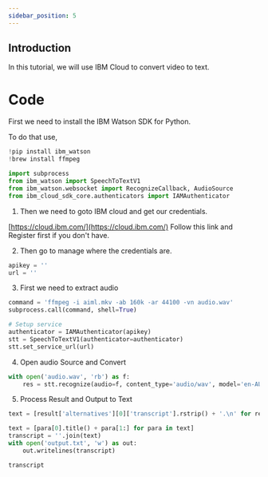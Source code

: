 ```yaml
---
sidebar_position: 5
---
```


## Introduction

In this tutorial, we will use IBM Cloud to convert video to text.

# Code

First we need to install the IBM Watson SDK for Python.

To do that use,

````py
!pip install ibm_watson
!brew install ffmpeg

import subprocess
from ibm_watson import SpeechToTextV1
from ibm_watson.websocket import RecognizeCallback, AudioSource
from ibm_cloud_sdk_core.authenticators import IAMAuthenticator
````

1. Then we need to goto IBM cloud and get our credentials.

[https://cloud.ibm.com/](https://cloud.ibm.com/) Follow this link and Register first if you don't have.

2. Then go to manage where the credentials are.

````py
apikey = ''
url = ''
````

3. First we need to extract audio

````py
command = 'ffmpeg -i aiml.mkv -ab 160k -ar 44100 -vn audio.wav'
subprocess.call(command, shell=True)

# Setup service
authenticator = IAMAuthenticator(apikey)
stt = SpeechToTextV1(authenticator=authenticator)
stt.set_service_url(url)
````

4. Open audio Source and Convert

````py
with open('audio.wav', 'rb') as f:
    res = stt.recognize(audio=f, content_type='audio/wav', model='en-AU_NarrowbandModel', continuous=True).get_result()
````

5. Process Result and Output to Text

````py
text = [result['alternatives'][0]['transcript'].rstrip() + '.\n' for result in res['results']]
````

````py
text = [para[0].title() + para[1:] for para in text]
transcript = ''.join(text)
with open('output.txt', 'w') as out:
    out.writelines(transcript)

transcript
````




